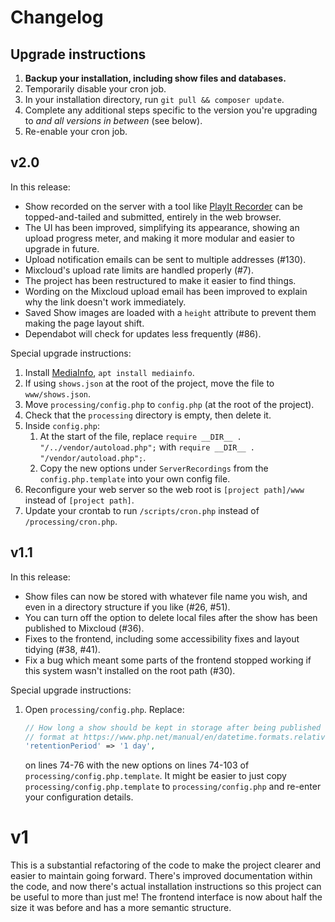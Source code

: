 # Changelog
## Upgrade instructions
1. **Backup your installation, including show files and databases.**
2. Temporarily disable your cron job.
3. In your installation directory, run `git pull && composer update`.
4. Complete any additional steps specific to the version you're upgrading to *and all versions in between* (see below).
5. Re-enable your cron job.

## v2.0
In this release:
* Show recorded on the server with a tool like [PlayIt Recorder](https://www.playitsoftware.com/Products/Recorder) can be topped-and-tailed and submitted, entirely in the web browser.
* The UI has been improved, simplifying its appearance, showing an upload progress meter, and making it more modular and easier to upgrade in future.
* Upload notification emails can be sent to multiple addresses (#130).
* Mixcloud's upload rate limits are handled properly (#7).
* The project has been restructured to make it easier to find things.
* Wording on the Mixcloud upload email has been improved to explain why the link doesn't work immediately.
* Saved Show images are loaded with a `height` attribute to prevent them making the page layout shift.
* Dependabot will check for updates less frequently (#86).

Special upgrade instructions:
1. Install [MediaInfo](https://mediaarea.net/en/MediaInfo), `apt install mediainfo`.
2. If using `shows.json` at the root of the project, move the file to `www/shows.json`.
3. Move `processing/config.php` to `config.php` (at the root of the project).
4. Check that the `processing` directory is empty, then delete it.
5. Inside `config.php`:
    1. At the start of the file, replace `require __DIR__ . "/../vendor/autoload.php";` with `require __DIR__ . "/vendor/autoload.php";`.
    2. Copy the new options under `ServerRecordings` from the `config.php.template` into your own config file.
6. Reconfigure your web server so the web root is `[project path]/www` instead of `[project path]`.
7. Update your crontab to run `/scripts/cron.php` instead of `/processing/cron.php`.

## v1.1
In this release:
* Show files can now be stored with whatever file name you wish, and even in a directory structure if you like (#26, #51).
* You can turn off the option to delete local files after the show has been published to Mixcloud (#36).
* Fixes to the frontend, including some accessibility fixes and layout tidying (#38, #41).
* Fix a bug which meant some parts of the frontend stopped working if this system wasn't installed on the root path (#30).

Special upgrade instructions:
1. Open `processing/config.php`. Replace:
   ```php
   // How long a show should be kept in storage after being published to Mixcloud -
   // format at https://www.php.net/manual/en/datetime.formats.relative.php
   'retentionPeriod' => '1 day',
   ```
   on lines 74-76 with the new options on lines 74-103 of `processing/config.php.template`. It might be easier to just copy `processing/config.php.template` to `processing/config.php` and re-enter your configuration details.
   
# v1
This is a substantial refactoring of the code to make the project clearer and easier to maintain going forward. There's improved documentation within the code, and now there's actual installation instructions so this project can be useful to more than just me! The frontend interface is now about half the size it was before and has a more semantic structure.